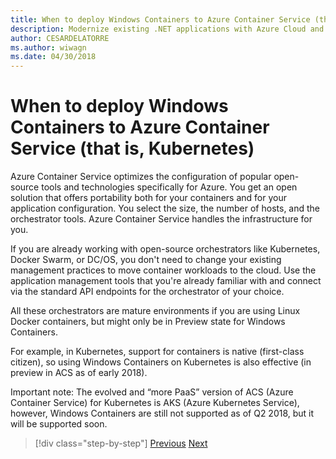 ```yaml
---
title: When to deploy Windows Containers to Azure Container Service (that is, Kubernetes)
description: Modernize existing .NET applications with Azure Cloud and Windows containers | When to deploy Windows Containers to Azure Container Service (that is, Kubernetes)
author: CESARDELATORRE
ms.author: wiwagn
ms.date: 04/30/2018
---
```

# When to deploy Windows Containers to Azure Container Service (that is, Kubernetes)

Azure Container Service optimizes the configuration of popular open-source tools and technologies specifically for Azure. You get an open solution that offers portability both for your containers and for your application configuration. You select the size, the number of hosts, and the orchestrator tools. Azure Container Service handles the infrastructure for you.

If you are already working with open-source orchestrators like Kubernetes, Docker Swarm, or DC/OS, you don't need to change your existing management practices to move container workloads to the cloud. Use the application management tools that you're already familiar with and connect via the standard API endpoints for the orchestrator of your choice.

All these orchestrators are mature environments if you are using Linux Docker containers, but might only be in Preview state for Windows Containers.

For example, in Kubernetes, support for containers is native (first-class citizen), so using Windows Containers on Kubernetes is also effective (in preview in ACS as of early 2018).

Important note: The evolved and “more PaaS” version of ACS (Azure Container Service) for Kubernetes is AKS (Azure Kubernetes Service), however, Windows Containers are still not supported as of Q2 2018, but it will be supported soon.

>[!div class="step-by-step"]
>[Previous](when-to-deploy-windows-containers-to-service-fabric.md)
>[Next](choosing-azure-compute-options-for-container-based-applications.md)